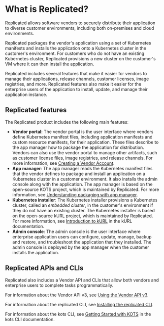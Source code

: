 # What is Replicated?

Replicated allows software vendors to securely distribute their application to
diverse customer environments, including both on-premises and cloud environments.

Replicated packages the vendor's application using a set of Kubernetes manifests
and installs the application onto a Kubernetes cluster in the customer's environment.
For customers who do not have an existing Kubernetes cluster, Replicated
provisions a new cluster on the customer's VM where it can then install the application.

Replicated includes several features that make it easier for vendors to manage their
applications, release channels, customer licenses, image
registries, and more. Replicated features also make it easier for the enterprise
users of the application to install, update, and manage their application instance.

## Replicated features

The Replicated product includes the following main features:

* **Vendor portal**: The vendor portal is the user interface where vendors
define Kubernetes manifest files, including application manifests and custom resource
manifests, for their application. These files describe to the app manager how to
package the application for distribution. Vendors can also use the vendor portal
to manage other artifacts, such as customer license files, image registries, and
release channels. For more information, see [Creating a Vendor Account](vendor/vendor-portal-creating-account).
* **App manager**: The app manager reads the Kubernetes manifest files that
the vendor defines to package and install an application on a Kubernetes cluster
in a customer environment. It also installs the admin console along with the application.
The app manager is based on the open-source KOTS project, which is maintained by
Replicated. For more information, see [Understanding packaging with app manager](vendor/packaging-an-app).
* **Kubernetes installer**: The Kubernetes installer provisions a Kubernetes
cluster, called an _embedded cluster_, in the customer's environment if they do
not have an existing cluster. The Kubernetes installer is based on the open-source
kURL project, which is maintained by Replicated. For more information, see
[Introduction to kURL](https://kurl.sh/docs/introduction/) in the kURL documentation.
* **Admin console**: The admin console is the user interface where enterprise
application users can configure, update, manage, backup and restore, and troubleshoot
the application that they installed. The admin console is deployed by the app manager
when the customer installs the application.

## Replicated APIs and CLIs

Replicated also includes a Vendor API and CLIs that allow both vendors and enterprise
users to complete tasks programmatically.

For information about the Vendor API v3, see [Using the Vendor API v3](reference/vendor-api-using).

For information about the replicated CLI, see [Installing the replicated CLI](reference/replicated-cli-installing).

For information about the kots CLI, see [Getting Started with KOTS](reference/kots-cli-getting-started)
in the kots CLI documentation.
